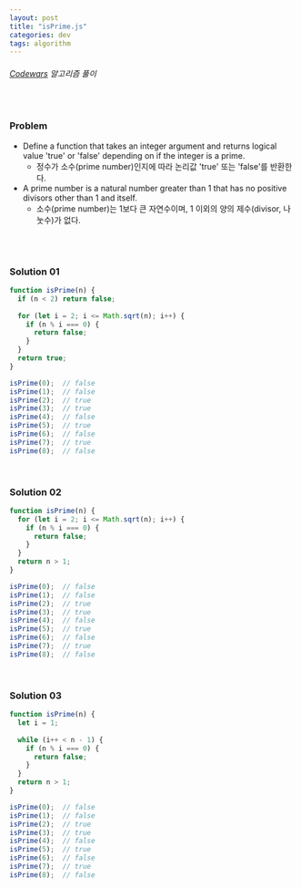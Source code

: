 ```yaml
---
layout: post
title: "isPrime.js"
categories: dev
tags: algorithm
---
```


###### [Codewars](https://www.codewars.com) 알고리즘 풀이

<br>

### Problem

- Define a function that takes an integer argument and returns logical value 'true' or 'false' depending on if the integer is a prime.
  - 정수가 소수(prime number)인지에 따라 논리값 'true' 또는 'false'를 반환한다.
- A prime number is a natural number greater than 1 that has no positive divisors other than 1 and itself.
  - 소수(prime number)는 1보다 큰 자연수이며, 1 이외의 양의 제수(divisor, 나눗수)가 없다.

<br>

<br>

### Solution 01

```js
function isPrime(n) {
  if (n < 2) return false;
  
  for (let i = 2; i <= Math.sqrt(n); i++) {
    if (n % i === 0) {
      return false;
    }
  }
  return true;
}

isPrime(0);  // false
isPrime(1);  // false
isPrime(2);  // true
isPrime(3);  // true
isPrime(4);  // false
isPrime(5);  // true
isPrime(6);  // false
isPrime(7);  // true
isPrime(8);  // false
```

<br>

### Solution 02

```js
function isPrime(n) {
  for (let i = 2; i <= Math.sqrt(n); i++) {
    if (n % i === 0) {
      return false;
    }
  }
  return n > 1;
}

isPrime(0);  // false
isPrime(1);  // false
isPrime(2);  // true
isPrime(3);  // true
isPrime(4);  // false
isPrime(5);  // true
isPrime(6);  // false
isPrime(7);  // true
isPrime(8);  // false
```

<br>

### Solution 03

```js
function isPrime(n) {
  let i = 1;
  
  while (i++ < n - 1) {
    if (n % i === 0) {
      return false;
    }
  }
  return n > 1;
}

isPrime(0);  // false
isPrime(1);  // false
isPrime(2);  // true
isPrime(3);  // true
isPrime(4);  // false
isPrime(5);  // true
isPrime(6);  // false
isPrime(7);  // true
isPrime(8);  // false
```

<br>

<br>